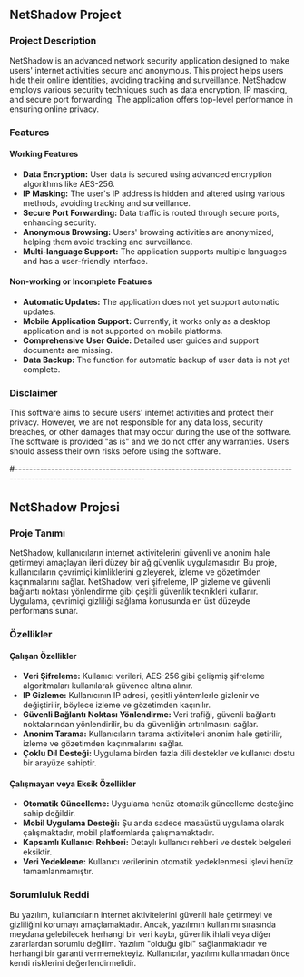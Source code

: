 ## NetShadow Project

### Project Description
NetShadow is an advanced network security application designed to make users' internet activities secure and anonymous. This project helps users hide their online identities, avoiding tracking and surveillance. NetShadow employs various security techniques such as data encryption, IP masking, and secure port forwarding. The application offers top-level performance in ensuring online privacy.

### Features
#### Working Features
- **Data Encryption:** User data is secured using advanced encryption algorithms like AES-256.
- **IP Masking:** The user's IP address is hidden and altered using various methods, avoiding tracking and surveillance.
- **Secure Port Forwarding:** Data traffic is routed through secure ports, enhancing security.
- **Anonymous Browsing:** Users' browsing activities are anonymized, helping them avoid tracking and surveillance.
- **Multi-language Support:** The application supports multiple languages and has a user-friendly interface.

#### Non-working or Incomplete Features
- **Automatic Updates:** The application does not yet support automatic updates.
- **Mobile Application Support:** Currently, it works only as a desktop application and is not supported on mobile platforms.
- **Comprehensive User Guide:** Detailed user guides and support documents are missing.
- **Data Backup:** The function for automatic backup of user data is not yet complete.

### Disclaimer
This software aims to secure users' internet activities and protect their privacy. However, we are not responsible for any data loss, security breaches, or other damages that may occur during the use of the software. The software is provided "as is" and we do not offer any warranties. Users should assess their own risks before using the software.


#-----------------------------------------------------------------------------------------------------------------

## NetShadow Projesi

### Proje Tanımı
NetShadow, kullanıcıların internet aktivitelerini güvenli ve anonim hale getirmeyi amaçlayan ileri düzey bir ağ güvenlik uygulamasıdır. Bu proje, kullanıcıların çevrimiçi kimliklerini gizleyerek, izleme ve gözetimden kaçınmalarını sağlar. NetShadow, veri şifreleme, IP gizleme ve güvenli bağlantı noktası yönlendirme gibi çeşitli güvenlik teknikleri kullanır. Uygulama, çevrimiçi gizliliği sağlama konusunda en üst düzeyde performans sunar.

### Özellikler
#### Çalışan Özellikler
- **Veri Şifreleme:** Kullanıcı verileri, AES-256 gibi gelişmiş şifreleme algoritmaları kullanılarak güvence altına alınır.
- **IP Gizleme:** Kullanıcının IP adresi, çeşitli yöntemlerle gizlenir ve değiştirilir, böylece izleme ve gözetimden kaçınılır.
- **Güvenli Bağlantı Noktası Yönlendirme:** Veri trafiği, güvenli bağlantı noktalarından yönlendirilir, bu da güvenliğin artırılmasını sağlar.
- **Anonim Tarama:** Kullanıcıların tarama aktiviteleri anonim hale getirilir, izleme ve gözetimden kaçınmalarını sağlar.
- **Çoklu Dil Desteği:** Uygulama birden fazla dili destekler ve kullanıcı dostu bir arayüze sahiptir.

#### Çalışmayan veya Eksik Özellikler
- **Otomatik Güncelleme:** Uygulama henüz otomatik güncelleme desteğine sahip değildir.
- **Mobil Uygulama Desteği:** Şu anda sadece masaüstü uygulama olarak çalışmaktadır, mobil platformlarda çalışmamaktadır.
- **Kapsamlı Kullanıcı Rehberi:** Detaylı kullanıcı rehberi ve destek belgeleri eksiktir.
- **Veri Yedekleme:** Kullanıcı verilerinin otomatik yedeklenmesi işlevi henüz tamamlanmamıştır.

### Sorumluluk Reddi
Bu yazılım, kullanıcıların internet aktivitelerini güvenli hale getirmeyi ve gizliliğini korumayı amaçlamaktadır. Ancak, yazılımın kullanımı sırasında meydana gelebilecek herhangi bir veri kaybı, güvenlik ihlali veya diğer zararlardan sorumlu değilim. Yazılım "olduğu gibi" sağlanmaktadır ve herhangi bir garanti vermemekteyiz. Kullanıcılar, yazılımı kullanmadan önce kendi risklerini değerlendirmelidir.


